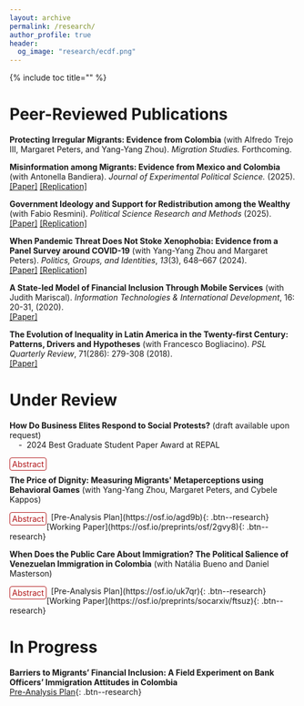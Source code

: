 ```yaml
---
layout: archive
permalink: /research/
author_profile: true
header:
  og_image: "research/ecdf.png"
---
```


{% include toc title="" %}

<style>
  
details {
  float:left;
  cursor: pointer;
}

details > summary:hover {
    color: #fff;
    background-color: #b21619 !important;
}

details > summary {
  display: inline-block;
  margin-bottom: 0.25em;
  padding: 0.125em 0.25em;
  color: #b21619;
  text-align: center;
  text-decoration: none !important;
  border: 1px solid;
  border-color: #b21619;
  border-radius: 4px;
  cursor: pointer;
}

details > summary::-webkit-details-marker {
  display: none;
  float:left;
}

details > p {
  margin-bottom: 0.25em;
  padding: 0.125em 0.25em;
  box-shadow: 1px 1px 2px #bbbbbb;
}
</style>


# Peer-Reviewed Publications

**Protecting Irregular Migrants: Evidence from Colombia** (with Alfredo Trejo III, Margaret Peters, and Yang-Yang Zhou). *Migration Studies.* Forthcoming.

**Misinformation among Migrants: Evidence from Mexico and Colombia** (with Antonella Bandiera). *Journal of Experimental Political Science.* (2025).
<br />
<a href="https://www.cambridge.org/core/journals/journal-of-experimental-political-science/article/misinformation-among-migrants-evidence-from-mexico-and-colombia/AAF0E82F25941042F3C00685FBF29750#article" target="_blank">[Paper]</a>
<a href="https://dataverse.harvard.edu/dataset.xhtml?persistentId=doi:10.7910/DVN/XTMW3N" target="_blank">[Replication]</a>

**Government Ideology and Support for Redistribution among the Wealthy** (with Fabio Resmini). *Political Science Research and Methods* (2025).
<br />
<a href="https://www.cambridge.org/core/journals/political-science-research-and-methods/article/government-ideology-and-support-for-redistribution-among-the-wealthy/54B11F0DCF6B742F003FD3B3D32C8F52?utm_date=20250717&utm_id=1752738709&utm_campaign=Open%20Access,RAM&utm_source=twitter&utm_medium=social&utm_content" target="_blank">[Paper]</a>
<a href="https://dataverse.harvard.edu/dataset.xhtml?persistentId=doi:10.7910/DVN/0TMLTI" target="_blank">[Replication]</a>

**When Pandemic Threat Does Not Stoke Xenophobia: Evidence from a Panel Survey around COVID-19** (with Yang-Yang Zhou and Margaret Peters). *Politics, Groups, and Identities*, *13*(3), 648–667 (2024).
<br />
<a href="https://www.tandfonline.com/doi/full/10.1080/21565503.2024.2392240" target="_blank">[Paper]</a>
<a href="https://dataverse.harvard.edu/dataset.xhtml?persistentId=doi:10.7910/DVN/YQ9DZJ" target="_blank">[Replication]</a>

**A State-led Model of Financial Inclusion Through Mobile Services** (with Judith Mariscal). *Information Technologies & International Development*, 16: 20-31, (2020).
<br />
<a href="https://itidjournal.org/index.php/itid/article/download/1748/1748-5558-1-PB.pdf" target="_blank">[Paper]</a>

**The Evolution of Inequality in Latin America in the Twenty-first Century: Patterns, Drivers and Hypotheses** (with Francesco Bogliacino). *PSL Quarterly Review*, 71(286): 279-308 (2018).
<br />
<a href="https://rosa.uniroma1.it/rosa04/psl_quarterly_review/article/view/14250/pdf" target="_blank">[Paper]</a>


# Under Review

**How Do Business Elites Respond to Social Protests?** (draft available upon request)
<br />
&nbsp;&nbsp;&nbsp;&nbsp;-&nbsp;&nbsp;2024 Best Graduate Student Paper Award at REPAL
<br /> 
<details><summary>Abstract</summary><p>Conventional wisdom holds that violent protesters do not win concessions. Yet, existing research has predominantly examined responses from politicians or public opinion. I focus, instead, on economic elites, who are particularly vulnerable to violent unrest when they hold fixed capital and the state has low capacity to address social demands. I argue that in these scenarios, economically-driven violent unrest creates uncertainty and costs to business elites, who therefore decide to coordinate through business associations and concede to rioters by providing jobs, as they cannot rely on the state and fear further destruction. I test this argument in Colombia. Using an event study research design, I find that violent protests increase labor demand in affected municipalities. Interviews with business elites provide evidence of coordinated responses. These findings suggest that economic elites, under specific constraints, respond to extra-electoral redistributive demands by using private employment as a redistributive tool.</p>
</details> &nbsp;

**The Price of Dignity: Measuring Migrants' Metaperceptions using Behavioral Games** (with Yang-Yang Zhou, Margaret Peters, and Cybele Kappos)
<br />
<details><summary>Abstract</summary><p> How do migrants perceive host citizens’ stereotypes about them, and can these metaperceptions change behaviors? We theorize that migrants are cognizant of hosts' stereotypes against them, which drive them to make choices that seem irrational based on economic cost-benefit calculations but are rational to restore status and dignity. To test our argument, we conducted behavioral lab games in Colombia, with 600 citizens and Venezuelan migrants. By randomizing partners and varying the information on partners' nationalities, we identify bias for and against outgroups. We find across games that Venezuelans give more to Colombians when both players' nationalities are known, compared to the baseline of no information and when playing with other Venezuelans. These findings suggest that migrants may act against their own financial self-interest to counteract prevalent stereotypes, such as being freeloaders on state welfare. We also find qualitative evidence that migrants desire to regain dignity by countering hosts' negative stereotypes.</p>
</details> &nbsp; 
[Pre-Analysis Plan](https://osf.io/agd9b){: .btn--research}
[Working Paper](https://osf.io/preprints/osf/2gvy8){: .btn--research}

**When Does the Public Care About Immigration? The Political Salience of Venezuelan Immigration in Colombia** (with Natália Bueno and Daniel Masterson)
<br />
<details><summary>Abstract</summary><p> What triggers public concern about immigration? Although substantial research has investigated public attitudes toward immigration, less work has been done on its political salience. This study utilizes survey experiments with Colombians to investigate the drivers of both valence and salience concerning Venezuelan immigration. Employing experimental vignettes, the study explores the effects of different styles of rhetorical framing, specifically contrasting moderate anti-immigration framing with strong anti-immigration rhetoric, on attitudes about the salience and valence of immigration. First, we find that rhetoric that leads to more negative (positive) views on immigration also heightens (lessens) its perceived importance, suggesting a previously unacknowledged challenge for mobilizing political support for immigration. Second, strong anti-immigration messaging, akin to the style of rhetoric used by many contemporary populists, is highly effective in influencing opinions. Alarmingly, this rhetoric has broad effectiveness, even among people who did not hold negative views of immigration at baseline.</p>
</details> &nbsp; 
[Pre-Analysis Plan](https://osf.io/uk7qr){: .btn--research}
[Working Paper](https://osf.io/preprints/socarxiv/ftsuz){: .btn--research}

# In Progress

**Barriers to Migrants’ Financial Inclusion: A Field Experiment on Bank Officers’ Immigration Attitudes in Colombia**
<br />
[Pre-Analysis Plan](https://osf.io/6zhsa){: .btn--research}
